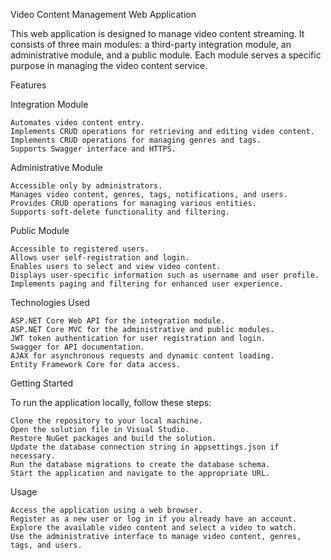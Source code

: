 Video Content Management Web Application

This web application is designed to manage video content streaming. It consists of three main modules: a third-party integration module, an administrative module, and a public module. Each module serves a specific purpose in managing the video content service.

Features

Integration Module

    Automates video content entry.
    Implements CRUD operations for retrieving and editing video content.
    Implements CRUD operations for managing genres and tags.
    Supports Swagger interface and HTTPS.

Administrative Module

    Accessible only by administrators.
    Manages video content, genres, tags, notifications, and users.
    Provides CRUD operations for managing various entities.
    Supports soft-delete functionality and filtering.

Public Module

    Accessible to registered users.
    Allows user self-registration and login.
    Enables users to select and view video content.
    Displays user-specific information such as username and user profile.
    Implements paging and filtering for enhanced user experience.

Technologies Used

    ASP.NET Core Web API for the integration module.
    ASP.NET Core MVC for the administrative and public modules.
    JWT token authentication for user registration and login.
    Swagger for API documentation.
    AJAX for asynchronous requests and dynamic content loading.
    Entity Framework Core for data access.

Getting Started

To run the application locally, follow these steps:

    Clone the repository to your local machine.
    Open the solution file in Visual Studio.
    Restore NuGet packages and build the solution.
    Update the database connection string in appsettings.json if necessary.
    Run the database migrations to create the database schema.
    Start the application and navigate to the appropriate URL.

Usage

    Access the application using a web browser.
    Register as a new user or log in if you already have an account.
    Explore the available video content and select a video to watch.
    Use the administrative interface to manage video content, genres, tags, and users.
